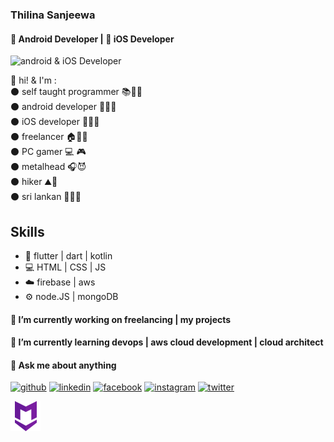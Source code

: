 

<!--
**thilina-dev/thilina-dev** is a ✨ _special_ ✨ repository because its `README.md` (this file) appears on your GitHub profile.

Here are some ideas to get you started:

- 🔭 I’m currently working on ...
- 🌱 I’m currently learning ...
- 👯 I’m looking to collaborate on ...
- 🤔 I’m looking for help with ...
- 💬 Ask me about ...
- 📫 How to reach me: ...
- 😄 Pronouns: ...
- ⚡ Fun fact: ...
-->

### Thilina Sanjeewa
#### 📱 Android Developer  |  🍎 iOS Developer
![android & iOS Developer](https://media-exp1.licdn.com/dms/image/C4D16AQFLb_rG6qE-1A/profile-displaybackgroundimage-shrink_200_800/0/1607083890796?e=1613001600&v=beta&t=6UyEV0OuL0rApam_RRuE3u_zrJ0CxXOw8D3_KQgqOAY)

👋 hi! & I'm :  
⚫ self taught programmer 📚👨‍💻  
⚫ android developer 📱👨‍💻  
⚫ iOS developer 📱👨‍💻  
⚫ freelancer 🏠👨‍💻  
⚫ PC gamer 💻 🎮  
⚫ metalhead 🎧😈  
⚫ hiker ⛰️🚶  
⚫ sri lankan 🙏🇱🇰     

## Skills
- 📱 flutter | dart | kotlin  
- 💻 HTML | CSS | JS
- ☁️ firebase | aws
- ⚙️ node.JS | mongoDB

#### 🔭 I’m currently working on freelancing | my projects 
#### 🌱 I’m currently learning devops | aws cloud development | cloud architect 
#### 💬 Ask me about anything 


[<img src='https://cdn.jsdelivr.net/npm/simple-icons@3.0.1/icons/github.svg' alt='github' height='40'>](https://github.com/thilina-dev)  [<img src='https://cdn.jsdelivr.net/npm/simple-icons@3.0.1/icons/linkedin.svg' alt='linkedin' height='40'>](https://www.linkedin.com/in/thilina98/)  [<img src='https://cdn.jsdelivr.net/npm/simple-icons@3.0.1/icons/facebook.svg' alt='facebook' height='40'>](https://www.facebook.com/thIlIna814)  [<img src='https://cdn.jsdelivr.net/npm/simple-icons@3.0.1/icons/instagram.svg' alt='instagram' height='40'>](https://www.instagram.com/___thilina/)  [<img src='https://cdn.jsdelivr.net/npm/simple-icons@3.0.1/icons/twitter.svg' alt='twitter' height='40'>](https://twitter.com/___thilina)  

![alt text](https://github.com/adam-p/markdown-here/raw/master/src/common/images/icon48.png "Logo Title Text 1")
